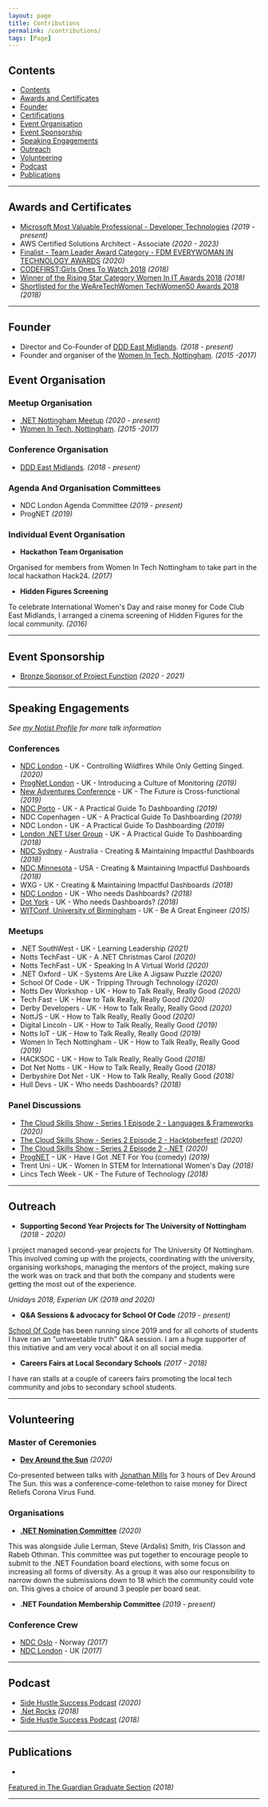 ```yaml
---
layout: page
title: Contributions
permalink: /contributions/
tags: [Page]
---
```


## Contents
- [Contents](#contents)
- [Awards and Certificates](#awards-and-certificates)
- [Founder](#founder)
- [Certifications](#certifications)
- [Event Organisation](#event-organisation)
- [Event Sponsorship](#event-sponsorship)
- [Speaking Engagements](#speaking-engagements)
- [Outreach](#outreach)
- [Volunteering](#volunteering)
- [Podcast](#podcast)
- [Publications](#publications)

---

## Awards and Certificates
- <a href="https://mvp.microsoft.com/en-us/PublicProfile/5003572" rel="noreferrer" target="_blank">Microsoft Most Valuable Professional - Developer Technologies</a>  _(2019 - present)_
- AWS Certified Solutions Architect - Associate _(2020 - 2023)_
- <a href="https://www.everywoman.com/events-awards/2020-fdm-everywoman-awards-finalists-announced" rel="noreferrer" target="_blank">Finalist - Team Leader Award Category - FDM EVERYWOMAN IN TECHNOLOGY AWARDS</a>  _(2020)_
- <a href="https://www.codefirstgirls.org.uk/ones-to-watch-2018.html" target="_blank">CODEFIRST:Girls Ones To Watch 2018</a> _(2018)_
- <a href="https://www.information-age.com/women-awards-2018-winners-revealed-123470601/" rel="noreferrer" target="_blank">Winner of the Rising Star Category Women In IT Awards 2018</a> _(2018)_
- <a href="https://wearetechwomen.wearethecity.com/" rel="noreferrer" target="_blank">Shortlisted for the WeAreTechWomen TechWomen50 Awards 2018</a> _(2018)_

---

## Founder
- Director and Co-Founder of <a href="http://dddeastmidlands.com" rel="noreferrer" target="_blank">DDD East Midlands</a>. _(2018 - present)_
- Founder and organiser of the <a href="https://www.meetup.com/Women-In-Tech-Nottingham/" rel="noreferrer" target="_blank">Women In Tech, Nottingham</a>. _(2015 -2017)_

## Event Organisation

### Meetup Organisation
- <a href="https://www.meetup.com/dotnetnotts/" rel="noreferrer" target="_blank">.NET Nottingham Meetup</a>  _(2020 - present)_
- <a href="https://www.meetup.com/Women-In-Tech-Nottingham/" rel="noreferrer" target="_blank">Women In Tech, Nottingham</a>. _(2015 -2017)_

### Conference Organisation
- <a href="http://dddeastmidlands.com" rel="noreferrer" target="_blank">DDD East Midlands</a>. _(2018 - present)_

### Agenda And Organisation Committees
- NDC London Agenda Committee _(2019 - present)_
- ProgNET _(2019)_

### Individual Event Organisation
- **Hackathon Team Organisation** 

Organised for members from Women In Tech Nottingham to take part in the local hackathon Hack24. _(2017)_
- **Hidden Figures Screening**

To celebrate International Women's Day and raise money for Code Club East Midlands, I arranged a cinema screening of Hidden Figures for the local community. _(2016)_

---

## Event Sponsorship
- <a href="https://projectfunction.io/" rel="noreferrer" target="_blank">Bronze Sponsor of Project Function</a> _(2020 - 2021)_

---

## Speaking Engagements
_See <a href="https://noti.st/jesspwhite" rel="noreferrer" target="_blank">my Notist Profile</a> for more talk information_

### Conferences
- <a href="https://ndc-london.com/speaker/jessica-white/" rel="noreferrer" target="_blank">NDC London</a> - UK - Controlling Wildfires While Only Getting Singed. _(2020)_
- <a href="https://skillsmatter.com/skillscasts/14139-introducing-a-culture-of-monitoring" rel="noreferrer" target="_blank">ProgNet London</a> - UK - Introducing a Culture of Monitoring _(2019)_
- <a href="https://noti.st/jesspwhite/O4Z17M/the-future-is-cross-functional" rel="noreferrer" target="_blank">New Adventures Conference</a> - UK - The Future is Cross-functional _(2019)_
- <a href="https://www.youtube.com/watch?v=n-3g4qjQ0Qg" rel="noreferrer" target="_blank">NDC Porto</a> - UK - A Practical Guide To Dashboarding _(2019)_
- NDC Copenhagen - UK - A Practical Guide To Dashboarding _(2019)_
- NDC London - UK - A Practical Guide To Dashboarding _(2019)_
- <a href="https://skillsmatter.com/skillscasts/12510-a-practical-guide-to-dashboarding" rel="noreferrer" target="_blank">London .NET User Group</a> - UK - A Practical Guide To Dashboarding _(2018)_
- <a href="https://www.youtube.com/watch?v=7jPDnF5bXNw" rel="noreferrer" target="_blank">NDC Sydney</a> - Australia - Creating & Maintaining Impactful Dashboards _(2018)_
- <a href="https://vimeo.com/271363592" rel="noreferrer" target="_blank">NDC Minnesota</a> - USA - Creating & Maintaining Impactful Dashboards _(2018)_
- WXG - UK - Creating & Maintaining Impactful Dashboards _(2018)_
- <a href="https://vimeo.com/271363592" rel="noreferrer" target="_blank">NDC London</a> - UK - Who needs Dashboards? _(2018)_
- <a href="https://dotyork.com/speakers/jessica-white" rel="noreferrer" target="_blank">Dot York</a> - UK - Who needs Dashboards? _(2018)_
- <a href="https://jesswhite.co.uk/2016/11/12/witconf-post.html" rel="noreferrer" target="_blank">WITConf, University of Birmingham</a> - UK - Be A Great Engineer _(2015)_

### Meetups
- .NET SouthWest  - UK - Learning Leadership _(2021)_
- Notts TechFast - UK - A .NET Christmas Carol _(2020)_
- Notts TechFast - UK - Speaking In A Virtual World _(2020)_
- .NET Oxford - UK - Systems Are Like A Jigsaw Puzzle _(2020)_
- School Of Code - UK - Tripping Through Technology _(2020)_
- Notts Dev Workshop - UK - How to Talk Really, Really Good _(2020)_
- Tech Fast - UK - How to Talk Really, Really Good _(2020)_
- Derby Developers - UK - How to Talk Really, Really Good _(2020)_
- NottJS - UK - How to Talk Really, Really Good _(2020)_
- Digital Lincoln - UK - How to Talk Really, Really Good _(2019)_
- Notts IoT - UK - How to Talk Really, Really Good _(2019)_
- Women In Tech Nottingham - UK - How to Talk Really, Really Good _(2019)_
- HACKSOC - UK - How to Talk Really, Really Good _(2018)_
- Dot Net Notts - UK - How to Talk Really, Really Good _(2018)_
- Derbyshire Dot Net - UK - How to Talk Really, Really Good _(2018)_
- Hull Devs - UK - Who needs Dashboards? _(2018)_

### Panel Discussions
- <a href="https://dev.to/azure/the-cloud-skills-show-languages-frameworks-1adi#:~:text=The%20Cloud%20Skills%20Show%20is,start%20a%20career%20in%20tech)." rel="noreferrer" target="_blank">The Cloud Skills Show - Series 1 Episode 2 - Languages & Frameworks</a> _(2020)_
- <a href="https://dev.to/azure/the-cloud-skills-show-series-2-episode-1-hacktoberfest-16np" rel="noreferrer" target="_blank">The Cloud Skills Show - Series 2 Episode 2 - Hacktoberfest!</a> _(2020)_
- <a href="https://dev.to/azure/the-cloud-skills-show-net-31n3" rel="noreferrer" target="_blank">The Cloud Skills Show - Series 2 Episode 2 -.NET</a> _(2020)_
- <a href="https://skillsmatter.com/skillscasts/14078-have-i-got-dot-net-for-you" rel="noreferrer" target="_blank">ProgNET</a> - UK - Have I Got .NET For You (comedy)  _(2019)_
- Trent Uni - UK - Women In STEM for International Women's Day  _(2018)_
- Lincs Tech Week - UK - The Future of Technology  _(2018)_

---

## Outreach
- **Supporting Second Year Projects for The University of Nottingham** _(2018 - 2020)_

I project managed second-year projects for The University Of Nottingham. This involved coming up with the projects, coordinating with the university, organising workshops, managing the mentors of the project, making sure the work was on track and that both the company and students were getting the most out of the experience. 

_Unidays 2018, Experian UK (2019 and 2020)_

- **Q&A Sessions & advocacy for School Of Code** _(2019 - present)_

<a href="https://blog.schoolofcode.co.uk" rel="noreferrer" target="_blank">School Of Code</a> has been running since 2019 and for all cohorts of students I have ran an "untweetable truth" Q&A session. I am a huge supporter of this initiative and am very vocal about it on all social media.

-  **Careers Fairs at Local Secondary Schools** _(2017 - 2018)_

I have ran stalls at a couple of careers fairs promoting the local tech community and jobs to secondary school students.

---

## Volunteering

### Master of Ceremonies

- **<a href="https://devaroundthesun.org/" rel="noreferrer" target="_blank">Dev Around the Sun</a>** _(2020)_

Co-presented between talks with <a href="https://twitter.com/jonathanfmills" rel="noreferrer" target="_blank">Jonathan Mills</a> for 3 hours of Dev Around The Sun. this was a conference-come-telethon to raise money for Direct Reliefs Corona Virus Fund.

### Organisations
- **<a href="https://dotnetfoundation.org/blog/2020/06/15/net-foundation-election-2020-nominations-open" rel="noreferrer" target="_blank">.NET Nomination Committee</a>** _(2020)_

This was alongside Julie Lerman, Steve (Ardalis) Smith, Iris Classon and Rabeb Othman. This committee was put together to encourage people to submit to the .NET Foundation board elections, with some focus on increasing all forms of diversity. As a group it was also our responsibility to narrow down the submissions down to 18 which the community could vote on. This gives a choice of around 3 people per board seat.

- **.NET Foundation Membership Committee** _(2019 - present)_

### Conference Crew

- <a href="https://jesswhite.co.uk/2017/06/19/ndcoslo2017-post.html" rel="noreferrer" target="_blank">NDC Oslo</a> - Norway _(2017)_
- <a href="https://jesswhite.co.uk/2017/01/29/ndclondon-post.html" rel="noreferrer" target="_blank">NDC London</a> - UK _(2017)_

---

## Podcast
- <a href="https://www.stitcher.com/podcast/stephen-haunts/side-hustle-success-podcast/e/67129996" rel="noreferrer" target="_blank">Side Hustle Success Podcast</a> _(2020)_
- <a href="https://www.dotnetrocks.com/?show=1526" rel="noreferrer" target="_blank">.Net Rocks</a> _(2018)_
- <a href="https://www.stitcher.com/podcast/stephen-haunts/side-hustle-success-podcast/e/57361496" rel="noreferrer" target="_blank">Side Hustle Success Podcast</a> _(2018)_

---

## Publications
- <a href="https://www.theguardian.com/education/2018/jul/09/graduate-experience-everything-life-tech-days-software-developer" rel="noreferrer" target="_blank">
Featured in The Guardian Graduate Section</a> _(2018)_

---